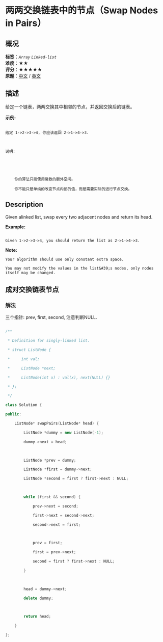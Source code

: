 # 两两交换链表中的节点（Swap Nodes in Pairs）
## 概况
**标签**：*`Array`*  *`Linked-list`*<br>
**难度**：★★<br>
**评分**：★★★★★<br>
**原题**：[中文](https://leetcode-cn.com/problems/swap-nodes-in-pairs) / [英文](https://leetcode.com/problems/swap-nodes-in-pairs)
## 描述

给定一个链表，两两交换其中相邻的节点，并返回交换后的链表。



**示例:**

```

给定 1->2->3->4, 你应该返回 2->1->4->3.



说明:





	你的算法只能使用常数的额外空间。

	你不能只是单纯的改变节点内部的值，而是需要实际的进行节点交换。

```



## Description

Given alinked list, swap every two adjacent nodes and return its head.



**Example:**

```

Given 1->2->3->4, you should return the list as 2->1->4->3.

```

**Note:**







	Your algorithm should use only constant extra space.

	You may not modify the values in the list&#39;s nodes, only nodes itself may be changed.







## 成对交换链表节点

### 解法

三个指针: prev, first, second, 注意判断NULL.

```c++

/**

 * Definition for singly-linked list.

 * struct ListNode {

 *     int val;

 *     ListNode *next;

 *     ListNode(int x) : val(x), next(NULL) {}

 * };

 */

class Solution {

public:

    ListNode* swapPairs(ListNode* head) {

        ListNode *dummy = new ListNode(-1);

        dummy->next = head;

        

        ListNode *prev = dummy;

        ListNode *first = dummy->next;

        ListNode *second = first ? first->next : NULL;

        

        while (first && second) {

            prev->next = second;

            first->next = second->next;

            second->next = first;

            

            prev = first;

            first = prev->next;

            second = first ? first->next : NULL;

        }

        

        head = dummy->next;

        delete dummy;

        

        return head;

    }

};

```